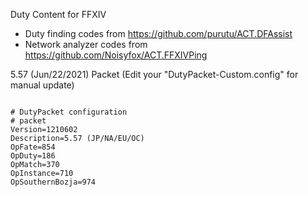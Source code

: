 Duty Content for FFXIV

* Duty finding codes from https://github.com/purutu/ACT.DFAssist
* Network analyzer codes from https://github.com/Noisyfox/ACT.FFXIVPing


5.57 (Jun/22/2021) Packet (Edit your "DutyPacket-Custom.config" for manual update)
<pre><code>
# DutyPacket configuration
# packet
Version=1210602
Description=5.57 (JP/NA/EU/OC)
OpFate=854
OpDuty=186
OpMatch=370
OpInstance=710
OpSouthernBozja=974
</code></pre>



